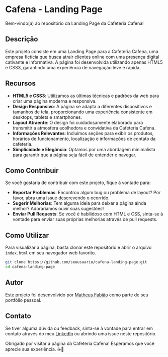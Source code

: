 # Cafena - Landing Page

Bem-vindo(a) ao repositório da Landing Page da Cafeteria Cafena!

## Descrição

Este projeto consiste em uma Landing Page para a Cafeteria Cafena, uma empresa fictícia que busca atrair clientes online com uma presença digital cativante e informativa. A página foi desenvolvida utilizando apenas HTML5 e CSS3, garantindo uma experiência de navegação leve e rápida.

## Recursos

- **HTML5 e CSS3**: Utilizamos as últimas técnicas e padrões da web para criar uma página moderna e responsiva.
- **Design Responsivo**: A página se adapta a diferentes dispositivos e tamanhos de tela, proporcionando uma experiência consistente em desktops, tablets e smartphones.
- **Layout Atraente**: O design foi cuidadosamente elaborado para transmitir a atmosfera acolhedora e convidativa da Cafeteria Cafena.
- **Informações Relevantes**: Incluímos seções para exibir os produtos, horários de funcionamento, localização e informações de contato da cafeteria.
- **Simplicidade e Elegância**: Optamos por uma abordagem minimalista para garantir que a página seja fácil de entender e navegar.

## Como Contribuir

Se você gostaria de contribuir com este projeto, fique à vontade para:

- **Reportar Problemas**: Encontrou algum bug ou problema de layout? Por favor, abra uma issue descrevendo o ocorrido.
- **Sugerir Melhorias**: Tem alguma ideia para deixar a página ainda melhor? Adoraríamos ouvir suas sugestões!
- **Enviar Pull Requests**: Se você é habilidoso com HTML e CSS, sinta-se à vontade para enviar suas próprias melhorias através de pull requests.

## Como Utilizar

Para visualizar a página, basta clonar este repositório e abrir o arquivo `index.html` em seu navegador web favorito.

```bash
git clone https://github.com/seuusuario/cafena-landing-page.git
cd cafena-landing-page
```

## Autor

Este projeto foi desenvolvido por [Matheus Fabião](https://www.linkedin.com/in/matheusfabiao) como parte de seu portfólio pessoal.

## Contato

Se tiver alguma dúvida ou feedback, sinta-se à vontade para entrar em contato através do meu [LinkedIn](https://www.linkedin.com/in/matheusfabiao) ou abrindo uma issue neste repositório.

Obrigado por visitar a página da Cafeteria Cafena! Esperamos que você aprecie sua experiência. ☕️🌟
